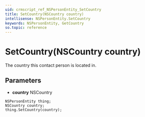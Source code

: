```yaml
---
uid: crmscript_ref_NSPersonEntity_SetCountry
title: SetCountry(NSCountry country)
intellisense: NSPersonEntity.SetCountry
keywords: NSPersonEntity, GetCountry
so.topic: reference
---
```


# SetCountry(NSCountry country)

The country this contact person is located in.

## Parameters

* **country** NSCountry

```crmscript
NSPersonEntity thing;
NSCountry country;
thing.SetCountry(country);
```


